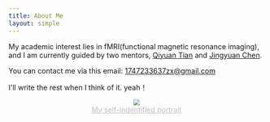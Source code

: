 ```yaml
---
title: About Me
layout: simple
---
```

My academic interest lies in fMRI(functional magnetic resonance imaging), and I am currently guided by two mentors, [Qiyuan Tian](https://www.med.tsinghua.edu.cn/info/1357/4249.htm) and [Jingyuan Chen](https://sites.google.com/view/jingyuan-e-chen/about).

You can contact me via this email: 1747233637zx@gmail.com

I'll write the rest when I think of it.
yeah！

<div  align="center"> 
<img src="/assets/img/self_portrait.JPG?height=288&width=420&top_left_y=596&top_left_x=1357" style="zoom:75%">
</div>
<center style="font-size:14px;color:#C0C0C0;text-decoration:underline">My self-indentified portrait</center>
